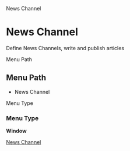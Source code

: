 
News Channel
# News Channel


Define News Channels, write and publish articles

Menu Path
## Menu Path



- News Channel

Menu Type
### Menu Type

**Window**


[News Channel](../../functional-guide/window/window-news-channel.md)